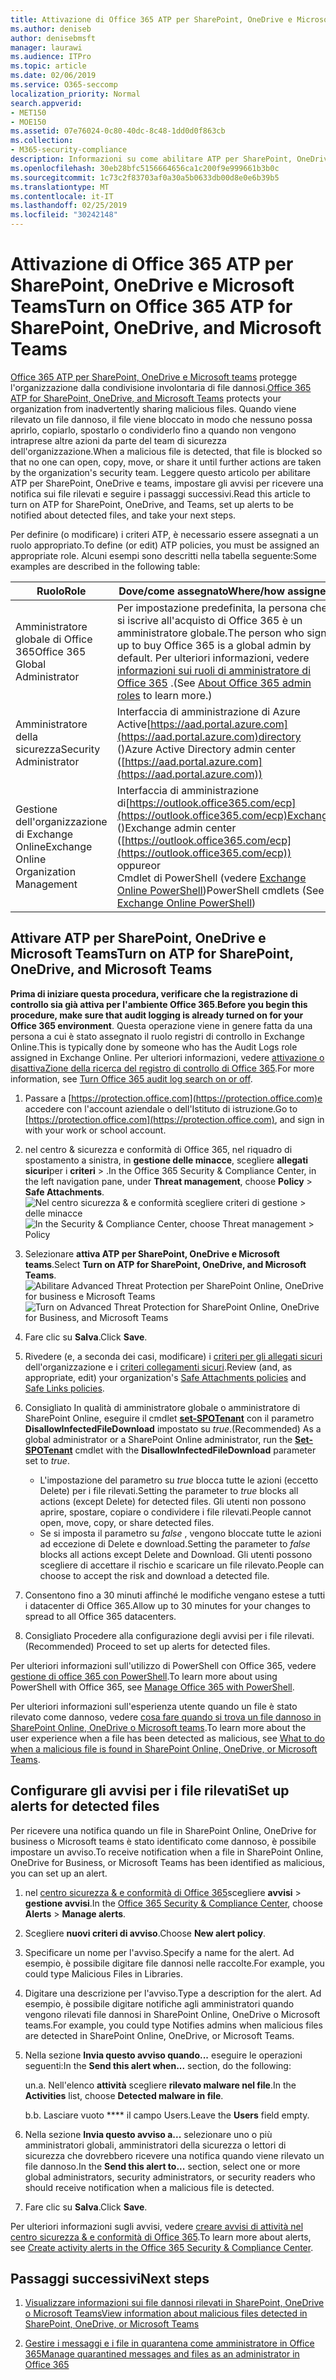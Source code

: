 ```yaml
---
title: Attivazione di Office 365 ATP per SharePoint, OneDrive e Microsoft Teams
ms.author: deniseb
author: denisebmsft
manager: laurawi
ms.audience: ITPro
ms.topic: article
ms.date: 02/06/2019
ms.service: O365-seccomp
localization_priority: Normal
search.appverid:
- MET150
- MOE150
ms.assetid: 07e76024-0c80-40dc-8c48-1dd0d0f863cb
ms.collection:
- M365-security-compliance
description: Informazioni su come abilitare ATP per SharePoint, OneDrive e teams, inclusa la procedura per impostare gli avvisi per i file rilevati.
ms.openlocfilehash: 30eb28bfc5156664656ca1c200f9e999661b3b0c
ms.sourcegitcommit: 1c73c2f83703af0a30a5b0633db00d8e0e6b39b5
ms.translationtype: MT
ms.contentlocale: it-IT
ms.lasthandoff: 02/25/2019
ms.locfileid: "30242148"
---
```

# <a name="turn-on-office-365-atp-for-sharepoint-onedrive-and-microsoft-teams"></a><span data-ttu-id="3e707-103">Attivazione di Office 365 ATP per SharePoint, OneDrive e Microsoft Teams</span><span class="sxs-lookup"><span data-stu-id="3e707-103">Turn on Office 365 ATP for SharePoint, OneDrive, and Microsoft Teams</span></span>

<span data-ttu-id="3e707-104">[Office 365 ATP per SharePoint, OneDrive e Microsoft teams](atp-for-spo-odb-and-teams.md) protegge l'organizzazione dalla condivisione involontaria di file dannosi.</span><span class="sxs-lookup"><span data-stu-id="3e707-104">[Office 365 ATP for SharePoint, OneDrive, and Microsoft Teams](atp-for-spo-odb-and-teams.md) protects your organization from inadvertently sharing malicious files.</span></span> <span data-ttu-id="3e707-105">Quando viene rilevato un file dannoso, il file viene bloccato in modo che nessuno possa aprirlo, copiarlo, spostarlo o condividerlo fino a quando non vengono intraprese altre azioni da parte del team di sicurezza dell'organizzazione.</span><span class="sxs-lookup"><span data-stu-id="3e707-105">When a malicious file is detected, that file is blocked so that no one can open, copy, move, or share it until further actions are taken by the organization's security team.</span></span> <span data-ttu-id="3e707-106">Leggere questo articolo per abilitare ATP per SharePoint, OneDrive e teams, impostare gli avvisi per ricevere una notifica sui file rilevati e seguire i passaggi successivi.</span><span class="sxs-lookup"><span data-stu-id="3e707-106">Read this article to turn on ATP for SharePoint, OneDrive, and Teams, set up alerts to be notified about detected files, and take your next steps.</span></span> 
  
<span data-ttu-id="3e707-107">Per definire (o modificare) i criteri ATP, è necessario essere assegnati a un ruolo appropriato.</span><span class="sxs-lookup"><span data-stu-id="3e707-107">To define (or edit) ATP policies, you must be assigned an appropriate role.</span></span> <span data-ttu-id="3e707-108">Alcuni esempi sono descritti nella tabella seguente:</span><span class="sxs-lookup"><span data-stu-id="3e707-108">Some examples are described in the following table:</span></span>

|<span data-ttu-id="3e707-109">Ruolo</span><span class="sxs-lookup"><span data-stu-id="3e707-109">Role</span></span>  |<span data-ttu-id="3e707-110">Dove/come assegnato</span><span class="sxs-lookup"><span data-stu-id="3e707-110">Where/how assigned</span></span>  |
|---------|---------|
|<span data-ttu-id="3e707-111">Amministratore globale di Office 365</span><span class="sxs-lookup"><span data-stu-id="3e707-111">Office 365 Global Administrator</span></span> |<span data-ttu-id="3e707-112">Per impostazione predefinita, la persona che si iscrive all'acquisto di Office 365 è un amministratore globale.</span><span class="sxs-lookup"><span data-stu-id="3e707-112">The person who signs up to buy Office 365 is a global admin by default.</span></span> <span data-ttu-id="3e707-113">Per ulteriori informazioni, vedere [informazioni sui ruoli di amministratore di Office 365](https://docs.microsoft.com/office365/admin/add-users/about-admin-roles) .</span><span class="sxs-lookup"><span data-stu-id="3e707-113">(See [About Office 365 admin roles](https://docs.microsoft.com/office365/admin/add-users/about-admin-roles) to learn more.)</span></span>         |
|<span data-ttu-id="3e707-114">Amministratore della sicurezza</span><span class="sxs-lookup"><span data-stu-id="3e707-114">Security Administrator</span></span> |<span data-ttu-id="3e707-115">Interfaccia di amministrazione di Azure Active[https://aad.portal.azure.com](https://aad.portal.azure.com)directory ()</span><span class="sxs-lookup"><span data-stu-id="3e707-115">Azure Active Directory admin center ([https://aad.portal.azure.com](https://aad.portal.azure.com))</span></span>|
|<span data-ttu-id="3e707-116">Gestione dell'organizzazione di Exchange Online</span><span class="sxs-lookup"><span data-stu-id="3e707-116">Exchange Online Organization Management</span></span> |<span data-ttu-id="3e707-117">Interfaccia di amministrazione di[https://outlook.office365.com/ecp](https://outlook.office365.com/ecp)Exchange ()</span><span class="sxs-lookup"><span data-stu-id="3e707-117">Exchange admin center ([https://outlook.office365.com/ecp](https://outlook.office365.com/ecp))</span></span> <br><span data-ttu-id="3e707-118">oppure</span><span class="sxs-lookup"><span data-stu-id="3e707-118">or</span></span> <br>  <span data-ttu-id="3e707-119">Cmdlet di PowerShell (vedere [Exchange Online PowerShell](https://docs.microsoft.com/powershell/exchange/exchange-online/exchange-online-powershell?view=exchange-ps))</span><span class="sxs-lookup"><span data-stu-id="3e707-119">PowerShell cmdlets (See [Exchange Online PowerShell](https://docs.microsoft.com/powershell/exchange/exchange-online/exchange-online-powershell?view=exchange-ps))</span></span> |
  
## <a name="turn-on-atp-for-sharepoint-onedrive-and-microsoft-teams"></a><span data-ttu-id="3e707-120">Attivare ATP per SharePoint, OneDrive e Microsoft Teams</span><span class="sxs-lookup"><span data-stu-id="3e707-120">Turn on ATP for SharePoint, OneDrive, and Microsoft Teams</span></span>

<span data-ttu-id="3e707-121">**Prima di iniziare questa procedura, verificare che la registrazione di controllo sia già attiva per l'ambiente Office 365**.</span><span class="sxs-lookup"><span data-stu-id="3e707-121">**Before you begin this procedure, make sure that audit logging is already turned on for your Office 365 environment**.</span></span> <span data-ttu-id="3e707-122">Questa operazione viene in genere fatta da una persona a cui è stato assegnato il ruolo registri di controllo in Exchange Online.</span><span class="sxs-lookup"><span data-stu-id="3e707-122">This is typically done by someone who has the Audit Logs role assigned in Exchange Online.</span></span> <span data-ttu-id="3e707-123">Per ulteriori informazioni, vedere [attivazione o disattivaZione della ricerca del registro di controllo di Office 365](turn-audit-log-search-on-or-off.md).</span><span class="sxs-lookup"><span data-stu-id="3e707-123">For more information, see [Turn Office 365 audit log search on or off](turn-audit-log-search-on-or-off.md).</span></span>
  
1. <span data-ttu-id="3e707-124">Passare a [https://protection.office.com](https://protection.office.com)e accedere con l'account aziendale o dell'Istituto di istruzione.</span><span class="sxs-lookup"><span data-stu-id="3e707-124">Go to [https://protection.office.com](https://protection.office.com), and sign in with your work or school account.</span></span>
    
2. <span data-ttu-id="3e707-125">nel centro &amp; sicurezza e conformità di Office 365, nel riquadro di spostamento a sinistra, in **gestione delle minacce**, scegliere **allegati sicuri**per i **criteri** \> .</span><span class="sxs-lookup"><span data-stu-id="3e707-125">In the Office 365 Security &amp; Compliance Center, in the left navigation pane, under **Threat management**, choose **Policy** \> **Safe Attachments**.</span></span> <br/><span data-ttu-id="3e707-126">![Nel centro sicurezza &amp; e conformità scegliere criteri di gestione \> delle minacce](media/08849c91-f043-4cd1-a55e-d440c86442f2.png)</span><span class="sxs-lookup"><span data-stu-id="3e707-126">![In the Security &amp; Compliance Center, choose Threat management \> Policy](media/08849c91-f043-4cd1-a55e-d440c86442f2.png)</span></span>
  
3. <span data-ttu-id="3e707-127">Selezionare **attiva ATP per SharePoint, OneDrive e Microsoft teams**.</span><span class="sxs-lookup"><span data-stu-id="3e707-127">Select **Turn on ATP for SharePoint, OneDrive, and Microsoft Teams**.</span></span><br/><span data-ttu-id="3e707-128">![Abilitare Advanced Threat Protection per SharePoint Online, OneDrive for business e Microsoft Teams](media/48cfaace-59cc-4e60-bf86-05ff6b99bdbf.png)</span><span class="sxs-lookup"><span data-stu-id="3e707-128">![Turn on Advanced Threat Protection for SharePoint Online, OneDrive for Business, and Microsoft Teams](media/48cfaace-59cc-4e60-bf86-05ff6b99bdbf.png)</span></span>
  
4. <span data-ttu-id="3e707-129">Fare clic su **Salva**.</span><span class="sxs-lookup"><span data-stu-id="3e707-129">Click **Save**.</span></span>
    
5. <span data-ttu-id="3e707-130">Rivedere (e, a seconda dei casi, modificare) i [criteri per gli allegati sicuri](set-up-atp-safe-attachments-policies.md) dell'organizzazione e i [criteri collegamenti sicuri](set-up-atp-safe-links-policies.md).</span><span class="sxs-lookup"><span data-stu-id="3e707-130">Review (and, as appropriate, edit) your organization's [Safe Attachments policies](set-up-atp-safe-attachments-policies.md) and [Safe Links policies](set-up-atp-safe-links-policies.md).</span></span>
    
6. <span data-ttu-id="3e707-131">Consigliato In qualità di amministratore globale o amministratore di SharePoint Online, eseguire il cmdlet **[set-SPOTenant](https://docs.microsoft.com/powershell/module/sharepoint-online/Set-SPOTenant?view=sharepoint-ps)** con il parametro **DisallowInfectedFileDownload** impostato su *true*.</span><span class="sxs-lookup"><span data-stu-id="3e707-131">(Recommended) As a global administrator or a SharePoint Online administrator, run the **[Set-SPOTenant](https://docs.microsoft.com/powershell/module/sharepoint-online/Set-SPOTenant?view=sharepoint-ps)** cmdlet with the **DisallowInfectedFileDownload** parameter set to  *true*.</span></span> <br/>
      - <span data-ttu-id="3e707-132">L'impostazione del parametro su *true* blocca tutte le azioni (eccetto Delete) per i file rilevati.</span><span class="sxs-lookup"><span data-stu-id="3e707-132">Setting the parameter to *true* blocks all actions (except Delete) for detected files.</span></span> <span data-ttu-id="3e707-133">Gli utenti non possono aprire, spostare, copiare o condividere i file rilevati.</span><span class="sxs-lookup"><span data-stu-id="3e707-133">People cannot open, move, copy, or share detected files.</span></span>
      - <span data-ttu-id="3e707-134">Se si imposta il parametro su *false* , vengono bloccate tutte le azioni ad eccezione di Delete e download.</span><span class="sxs-lookup"><span data-stu-id="3e707-134">Setting the parameter to *false* blocks all actions except Delete and Download.</span></span> <span data-ttu-id="3e707-135">Gli utenti possono scegliere di accettare il rischio e scaricare un file rilevato.</span><span class="sxs-lookup"><span data-stu-id="3e707-135">People can choose to accept the risk and download a detected file.</span></span>  
   
7. <span data-ttu-id="3e707-136">Consentono fino a 30 minuti affinché le modifiche vengano estese a tutti i datacenter di Office 365.</span><span class="sxs-lookup"><span data-stu-id="3e707-136">Allow up to 30 minutes for your changes to spread to all Office 365 datacenters.</span></span>
    
8. <span data-ttu-id="3e707-137">Consigliato Procedere alla configurazione degli avvisi per i file rilevati.</span><span class="sxs-lookup"><span data-stu-id="3e707-137">(Recommended) Proceed to set up alerts for detected files.</span></span>
    
<span data-ttu-id="3e707-138">Per ulteriori informazioni sull'utilizzo di PowerShell con Office 365, vedere [gestione di office 365 con PowerShell](https://docs.microsoft.com/office365/enterprise/powershell/manage-office-365-with-office-365-powershell).</span><span class="sxs-lookup"><span data-stu-id="3e707-138">To learn more about using PowerShell with Office 365, see [Manage Office 365 with PowerShell](https://docs.microsoft.com/office365/enterprise/powershell/manage-office-365-with-office-365-powershell).</span></span> 

<span data-ttu-id="3e707-139">Per ulteriori informazioni sull'esperienza utente quando un file è stato rilevato come dannoso, vedere [cosa fare quando si trova un file dannoso in SharePoint Online, OneDrive o Microsoft teams](https://support.office.com/article/01e902ad-a903-4e0f-b093-1e1ac0c37ad2).</span><span class="sxs-lookup"><span data-stu-id="3e707-139">To learn more about the user experience when a file has been detected as malicious, see [What to do when a malicious file is found in SharePoint Online, OneDrive, or Microsoft Teams](https://support.office.com/article/01e902ad-a903-4e0f-b093-1e1ac0c37ad2).</span></span> 
  
## <a name="set-up-alerts-for-detected-files"></a><span data-ttu-id="3e707-140">Configurare gli avvisi per i file rilevati</span><span class="sxs-lookup"><span data-stu-id="3e707-140">Set up alerts for detected files</span></span>

<span data-ttu-id="3e707-141">Per ricevere una notifica quando un file in SharePoint Online, OneDrive for business o Microsoft teams è stato identificato come dannoso, è possibile impostare un avviso.</span><span class="sxs-lookup"><span data-stu-id="3e707-141">To receive notification when a file in SharePoint Online, OneDrive for Business, or Microsoft Teams has been identified as malicious, you can set up an alert.</span></span>
  
1. <span data-ttu-id="3e707-142">nel [centro sicurezza &amp; e conformità di Office 365](https://protection.office.com)scegliere **avvisi** \> **gestione avvisi**.</span><span class="sxs-lookup"><span data-stu-id="3e707-142">In the [Office 365 Security &amp; Compliance Center](https://protection.office.com), choose **Alerts** \> **Manage alerts**.</span></span>
    
2. <span data-ttu-id="3e707-143">Scegliere **nuovi criteri di avviso**.</span><span class="sxs-lookup"><span data-stu-id="3e707-143">Choose **New alert policy**.</span></span>
    
3. <span data-ttu-id="3e707-144">Specificare un nome per l'avviso.</span><span class="sxs-lookup"><span data-stu-id="3e707-144">Specify a name for the alert.</span></span> <span data-ttu-id="3e707-145">Ad esempio, è possibile digitare file dannosi nelle raccolte.</span><span class="sxs-lookup"><span data-stu-id="3e707-145">For example, you could type Malicious Files in Libraries.</span></span>
    
4. <span data-ttu-id="3e707-146">Digitare una descrizione per l'avviso.</span><span class="sxs-lookup"><span data-stu-id="3e707-146">Type a description for the alert.</span></span> <span data-ttu-id="3e707-147">Ad esempio, è possibile digitare notifiche agli amministratori quando vengono rilevati file dannosi in SharePoint Online, OneDrive o Microsoft teams.</span><span class="sxs-lookup"><span data-stu-id="3e707-147">For example, you could type Notifies admins when malicious files are detected in SharePoint Online, OneDrive, or Microsoft Teams.</span></span>
    
5. <span data-ttu-id="3e707-148">Nella sezione **Invia questo avviso quando...** eseguire le operazioni seguenti:</span><span class="sxs-lookup"><span data-stu-id="3e707-148">In the **Send this alert when...** section, do the following:</span></span> 
    
    <span data-ttu-id="3e707-149">un.</span><span class="sxs-lookup"><span data-stu-id="3e707-149">a.</span></span> <span data-ttu-id="3e707-150">Nell'elenco **attività** scegliere **rilevato malware nel file**.</span><span class="sxs-lookup"><span data-stu-id="3e707-150">In the **Activities** list, choose **Detected malware in file**.</span></span>
    
    <span data-ttu-id="3e707-151">b.</span><span class="sxs-lookup"><span data-stu-id="3e707-151">b.</span></span> <span data-ttu-id="3e707-152">Lasciare vuoto \*\*\*\* il campo Users.</span><span class="sxs-lookup"><span data-stu-id="3e707-152">Leave the **Users** field empty.</span></span> 
    
6. <span data-ttu-id="3e707-153">Nella sezione **Invia questo avviso a...** selezionare uno o più amministratori globali, amministratori della sicurezza o lettori di sicurezza che dovrebbero ricevere una notifica quando viene rilevato un file dannoso.</span><span class="sxs-lookup"><span data-stu-id="3e707-153">In the **Send this alert to...** section, select one or more global administrators, security administrators, or security readers who should receive notification when a malicious file is detected.</span></span> 
    
7. <span data-ttu-id="3e707-154">Fare clic su **Salva**.</span><span class="sxs-lookup"><span data-stu-id="3e707-154">Click **Save**.</span></span>
    
<span data-ttu-id="3e707-155">Per ulteriori informazioni sugli avvisi, vedere [creare avvisi di attività nel centro sicurezza &amp; e conformità di Office 365](create-activity-alerts.md).</span><span class="sxs-lookup"><span data-stu-id="3e707-155">To learn more about alerts, see [Create activity alerts in the Office 365 Security &amp; Compliance Center](create-activity-alerts.md).</span></span> 
  
## <a name="next-steps"></a><span data-ttu-id="3e707-156">Passaggi successivi</span><span class="sxs-lookup"><span data-stu-id="3e707-156">Next steps</span></span>

1. [<span data-ttu-id="3e707-157">Visualizzare informazioni sui file dannosi rilevati in SharePoint, OneDrive o Microsoft Teams</span><span class="sxs-lookup"><span data-stu-id="3e707-157">View information about malicious files detected in SharePoint, OneDrive, or Microsoft Teams</span></span>](malicious-files-detected-in-spo-odb-or-teams.md)
    
2. [<span data-ttu-id="3e707-158">Gestire i messaggi e i file in quarantena come amministratore in Office 365</span><span class="sxs-lookup"><span data-stu-id="3e707-158">Manage quarantined messages and files as an administrator in Office 365</span></span>](manage-quarantined-messages-and-files.md)
    

  

